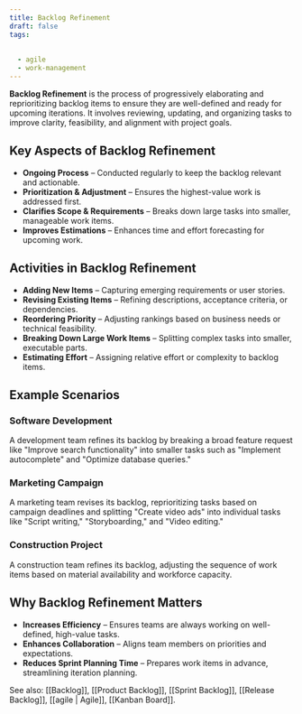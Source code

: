 ```yaml
---
title: Backlog Refinement
draft: false
tags:
  
  
  - agile
  - work-management
---
```


**Backlog Refinement** is the process of progressively elaborating and reprioritizing backlog items to ensure they are well-defined and ready for upcoming iterations. It involves reviewing, updating, and organizing tasks to improve clarity, feasibility, and alignment with project goals.

## Key Aspects of Backlog Refinement
- **Ongoing Process** – Conducted regularly to keep the backlog relevant and actionable.
- **Prioritization & Adjustment** – Ensures the highest-value work is addressed first.
- **Clarifies Scope & Requirements** – Breaks down large tasks into smaller, manageable work items.
- **Improves Estimations** – Enhances time and effort forecasting for upcoming work.

## Activities in Backlog Refinement
- **Adding New Items** – Capturing emerging requirements or user stories.
- **Revising Existing Items** – Refining descriptions, acceptance criteria, or dependencies.
- **Reordering Priority** – Adjusting rankings based on business needs or technical feasibility.
- **Breaking Down Large Work Items** – Splitting complex tasks into smaller, executable parts.
- **Estimating Effort** – Assigning relative effort or complexity to backlog items.

## Example Scenarios

### **Software Development**
A development team refines its backlog by breaking a broad feature request like "Improve search functionality" into smaller tasks such as "Implement autocomplete" and "Optimize database queries."

### **Marketing Campaign**
A marketing team revises its backlog, reprioritizing tasks based on campaign deadlines and splitting "Create video ads" into individual tasks like "Script writing," "Storyboarding," and "Video editing."

### **Construction Project**
A construction team refines its backlog, adjusting the sequence of work items based on material availability and workforce capacity.

## Why Backlog Refinement Matters
- **Increases Efficiency** – Ensures teams are always working on well-defined, high-value tasks.
- **Enhances Collaboration** – Aligns team members on priorities and expectations.
- **Reduces Sprint Planning Time** – Prepares work items in advance, streamlining iteration planning.

See also: [[Backlog]], [[Product Backlog]], [[Sprint Backlog]], [[Release Backlog]], [[agile | Agile]], [[Kanban Board]].
